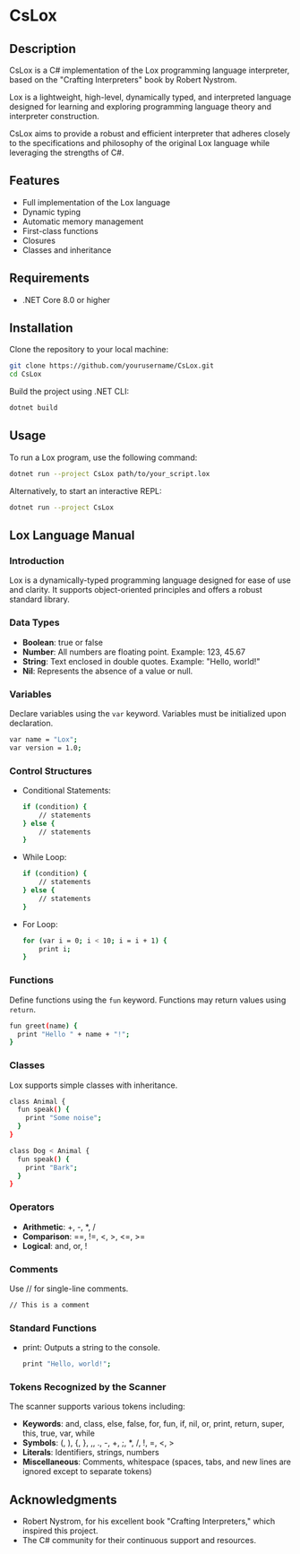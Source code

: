 # CsLox

## Description
CsLox is a C# implementation of the Lox programming language interpreter, based on the "Crafting Interpreters" book by Robert Nystrom.

Lox is a lightweight, high-level, dynamically typed, and interpreted language designed for learning and exploring programming language theory and interpreter construction.

CsLox aims to provide a robust and efficient interpreter that adheres closely to the specifications and philosophy of the original Lox language while leveraging the strengths of C#.

## Features
- Full implementation of the Lox language
- Dynamic typing
- Automatic memory management
- First-class functions
- Closures
- Classes and inheritance

## Requirements
- .NET Core 8.0 or higher

## Installation
Clone the repository to your local machine:

```bash
git clone https://github.com/yourusername/CsLox.git
cd CsLox
```

Build the project using .NET CLI:
```bash
dotnet build
```

## Usage
To run a Lox program, use the following command:

```bash
dotnet run --project CsLox path/to/your_script.lox
```

Alternatively, to start an interactive REPL:

```bash
dotnet run --project CsLox
```

## Lox Language Manual

### Introduction
Lox is a dynamically-typed programming language designed for ease of use and clarity. It supports object-oriented principles and offers a robust standard library.

### Data Types

- **Boolean**: true or false
- **Number**: All numbers are floating point. Example: 123, 45.67
- **String**: Text enclosed in double quotes. Example: "Hello, world!"
- **Nil**: Represents the absence of a value or null.

### Variables
Declare variables using the ```var``` keyword. Variables must be initialized upon declaration.

```bash
var name = "Lox";
var version = 1.0;
```

### Control Structures

- Conditional Statements:
    ```bash
    if (condition) {
        // statements
    } else {
        // statements
    }
    ```

- While Loop:
    ```bash
    if (condition) {
        // statements
    } else {
        // statements
    }
    ```

- For Loop:
    ```bash
    for (var i = 0; i < 10; i = i + 1) {
        print i;
    }
    ```

### Functions

Define functions using the ```fun``` keyword. Functions may return values using ```return```.

```bash
fun greet(name) {
  print "Hello " + name + "!";
}
```

### Classes

Lox supports simple classes with inheritance.

```bash
class Animal {
  fun speak() {
    print "Some noise";
  }
}

class Dog < Animal {
  fun speak() {
    print "Bark";
  }
}

```

### Operators

- **Arithmetic**: +, -, *, /
- **Comparison**: ==, !=, <, >, <=, >=
- **Logical**: and, or, !

### Comments
Use // for single-line comments.
```bash
// This is a comment
```

### Standard Functions

- print: Outputs a string to the console.

    ```bash
    print "Hello, world!";
    ```

### Tokens Recognized by the Scanner

The scanner supports various tokens including:

- **Keywords**: and, class, else, false, for, fun, if, nil, or, print, return, super, this, true, var, while
- **Symbols**: (, ), {, }, ,, ., -, +, ;, *, /, !, =, <, >
- **Literals**: Identifiers, strings, numbers
- **Miscellaneous**: Comments, whitespace (spaces, tabs, and new lines are ignored except to separate tokens)

## Acknowledgments

- Robert Nystrom, for his excellent book "Crafting Interpreters," which inspired this project.
- The C# community for their continuous support and resources.